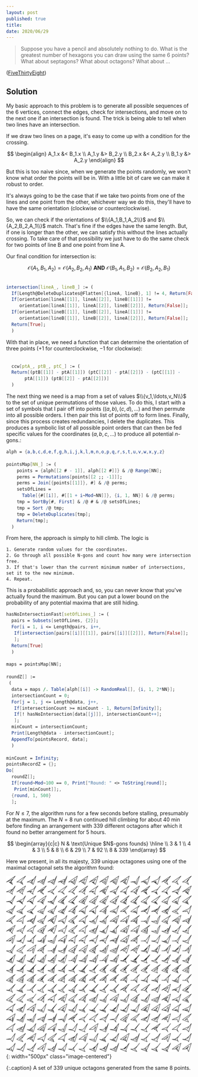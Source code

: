 ```yaml
---
layout: post
published: true
title: 
date: 2020/06/29
---
```


>Suppose you have a pencil and absolutely nothing to do. What is the greatest number of hexagons you can draw using the same $6$ points? What about septagons? What about octagons? What about ...

<!--more-->

([FiveThirtyEight](URL))

## Solution

My basic approach to this problem is to generate all possible sequences of the $6$ vertices, connect the edges, check for intersections, and move on to the next one if an intersection is found. The trick is being able to tell when two lines have an intersection. 

If we draw two lines on a page, it's easy to come up with a condition for the crossing.

$$
\begin{align}
A_1.x &< B_1.x \\
A_1.y &> B_2.y \\
B_2.x &< A_2.y \\
B_1.y &> A_2.y
\end{align}
$$

But this is too naive since, when we generate the points randomly, we won't know what order the points will be in. With a little bit of care we can make it robust to order. 

It's always going to be the case that if we take two points from one of the lines and one point from the other, whichever way we do this, they'll have to have the same orientation (clockwise or counterclockwise). 

So, we can check if the orientations of $\\{A_1,B_1,A_2\\}$ and $\\{A_2,B_2,A_1\\}$ match. That's fine if the edges have the same length. But, if one is longer than the other, we can satisfy this without the lines actually crossing. To take care of that possibility we just have to do the same check for two points of line B and one point from line A.

Our final condition for intersection is:

$$
\mathcal{O}(A_1,B_1,A_2) = \mathcal{O}(A_2,B_2,A_1)\ \mathbf{AND}\ \mathcal{O}(B_1,A_1,B_2) = \mathcal{O}(B_2,A_2,B_1)
$$

```mathematica

intersection[lineA_, lineB_] := (
  If[Length@DeleteDuplicates@Flatten[{lineA, lineB}, 1] != 4, Return[False]];
  If[orientation[lineA[[1]], lineA[[2]], lineB[[1]]] !=
     orientation[lineA[[1]], lineA[[2]], lineB[[2]]], Return[False]];
  If[orientation[lineB[[1]], lineB[[2]], lineA[[1]]] !=
     orientation[lineB[[1]], lineB[[2]], lineA[[2]]], Return[False]];
  Return[True];
  )
```

With that in place, we need a function that can determine the orientation of three points ($+1$ for counterclockwise, $-1$ for clockwise):

```mathematica
  
  ccw[ptA_, ptB_, ptC_] := (
  Return[(ptB[[1]] - ptA[[1]]) (ptC[[2]] - ptA[[2]]) - (ptC[[1]] - 
       ptA[[1]]) (ptB[[2]] - ptA[[2]])]
  )
```

The next thing we need is a map from a set of values $\\{v_1,\ldots,v_N\\}$ to the set of unique permutations of those values. To do this, I start with a set of symbols that I pair off into points ($(a,b), (c,d), \ldots$) and then permute into all possible orders. I then pair this list of points off to form lines. Finally, since this process creates redundancies, I delete the duplicates. This produces a symbolic list of all possible point orders that can then be fed specific values for the coordinates $(a,b,c,\ldots)$ to produce all potential $n$-gons.:

```mathematica
alph = {a,b,c,d,e,f,g,h,i,j,k,l,m,n,o,p,q,r,s,t,u,v,w,x,y,z}

pointsMap[NN_] := (
    points = {alph[[2 # - 1]], alph[[2 #]]} & /@ Range[NN];
  	perms = Permutations[points[[2 ;; -1]]];
  	perms = Join[{points[[1]]}, #] & /@ perms;
  	setsOfLines = 
      Table[{#[[i]], #[[1 + i~Mod~NN]]}, {i, 1, NN}] & /@ perms;
  	tmp = SortBy[#, First] & /@ # & /@ setsOfLines;
  	tmp = Sort /@ tmp;
  	tmp = DeleteDuplicates[tmp];
    Return[tmp];
  )
```

From here, the approach is simply to hill climb. The logic is 

```
1. Generate random values for the coordinates.
2. Go through all possible N-gons and count how many were intersection free.
3. If that's lower than the current minimum number of intersections, set it to the new minimum.
4. Repeat.
```

This is a probabilistic approach and, so, you can never know that you've actually found the maximum. But you can put a lower bound on the probability of any potential maxima that are still hiding.

```mathematica  
hasNoIntersectionFast[setOfLines_] := (
  pairs = Subsets[setOfLines, {2}];
  For[i = 1, i <= Length@pairs, i++,
   If[intersection[pairs[[i]][[1]], pairs[[i]][[2]]], Return[False]];
   ];
  Return[True]
  )

maps = pointsMap[NN];

roundZ[] :=
 (
  data = maps /. Table[alph[[i]] -> RandomReal[], {i, 1, 2*NN}];
  intersectionCount = 0;
  For[j = 1, j <= Length@data, j++,
   If[intersectionCount >= minCount - 1, Return[Infinity]];
   If[! hasNoIntersection[data[[j]]], intersectionCount++];
   ];
  minCount = intersectionCount;
  Print[Length@data - intersectionCount];
  AppendTo[pointsRecord, data];
  )

minCount = Infinity;
pointsRecordZ = {};
Do[
  roundZ[];
  If[round~Mod~100 == 0, Print["Round: " <> ToString[round]]; 
   Print[minCount]];,
  {round, 1, 500}
  ];
```

For $N \leq 7$, the algorithm runs for a few seconds before stalling, presumably at the maximum. The $N=8$ run continued hill climbing for about $40\text{ min}$ before finding an arrangement with $339$ different octagons after which it found no better arrangement for $5\text{ hours}.$ 

$$
\begin{array}{c|c}
N & \text{Unique $N$-gons founds} \hline \\
3 & 1 \\
4 & 3 \\
5 & 8 \\
6 & 29 \\
7 & 92 \\
8 & 339
\end{array}
$$

Here we present, in all its majesty, $339$ unique octagones using one of the maximal octagonal sets the algorithm found:

![](/img/2020-06-26-octagons.png){: width="500px" class="image-centered"}

{:.caption}
A set of $339$ unique octagons generated from the same $8$ points.

<br>

